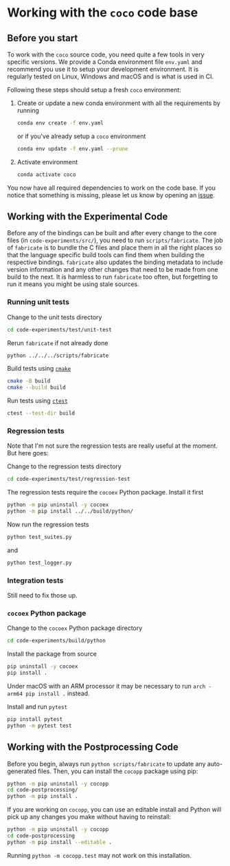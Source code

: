 Working with the `coco` code base
=================================

## Before you start

To work with the `coco` source code, you need quite a few tools in very specific versions.
We provide a Conda environment file `env.yaml` and recommend you use it to setup your development environment.
It is regularly tested on Linux, Windows and macOS and is what is used in CI.

Following these steps should setup a fresh `coco` environment:

1. Create or update a new conda environment with all the requirements by running
 
   ```sh
   conda env create -f env.yaml
   ``` 
   or if you've already setup a `coco` environment
   ```sh
   conda env update -f env.yaml --prune
   ``` 

1. Activate environment
   ```sh
   conda activate coco
   ```

You now have all required dependencies to work on the code base.
If you notice that something is missing, please let us know by opening an [issue](https://github.com/numbbo/coco/issues/new/choose).

## Working with the Experimental Code

Before any of the bindings can be built and after every change to the core files (in `code-experiments/src/`), you need to run `scripts/fabricate`.
The job of `fabricate` is to bundle the C files and place them in all the right places so that the language specific build tools can find them when building the respective bindings.
`fabricate` also updates the binding metadata to include version information and any other changes that need to be made from one build to the next.
It is harmless to run `fabricate` too often, but forgetting to run it means you might be using stale sources.

### Running unit tests

Change to the unit tests directory
```sh
cd code-experiments/test/unit-test
```

Rerun `fabricate` if not already done
```sh
python ../../../scripts/fabricate
```

Build tests using [`cmake`](https://cmake.org/cmake/help/latest/manual/cmake.1.html)
```sh
cmake -B build
cmake --build build
```

Run tests using [`ctest`](https://cmake.org/cmake/help/latest/manual/ctest.1.html)
```sh
ctest --test-dir build     
```

### Regression tests

Note that I'm not sure the regression tests are really useful at the moment. But here goes:

Change to the regression tests directory
```sh
cd code-experiments/test/regression-test
```

The regression tests require the `cocoex` Python package. Install it first
```sh
python -m pip uninstall -y cocoex
python -m pip install ../../build/python/  
```

Now run the regression tests

```sh
python test_suites.py   
```
and 
```sh
python test_logger.py
```

### Integration tests

Still need to fix those up.

### `cocoex` Python package

Change to the `cocoex` Python package directory
```sh
cd code-experiments/build/python
```

Install the package from source
```sh
pip uninstall -y cocoex
pip install .
```
Under macOS with an ARM processor it may be necessary to run `arch -arm64 pip install .` instead.

Install and run `pytest`
```sh
pip install pytest
python -m pytest test
```

## Working with the Postprocessing Code

Before you begin, always run `python scripts/fabricate` to update any auto-generated files.
Then, you can install the `cocopp` package using pip:

```sh
python -m pip uninstall -y cocopp
cd code-postprocessing/
python -m pip install .
```

If you are working on `cocopp`, you can use an editable install and Python will pick up any changes you make without having to reinstall:

```sh
python -m pip uninstall -y cocopp
cd code-postprocessing
python -m pip install --editable .
```
Running `python -m cocopp.test` may not work on this installation.
